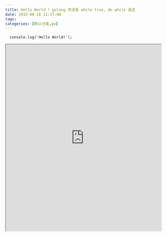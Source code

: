 ```yaml
---
title: Hello World ! golang 并没有 while true, do while 语法
date: 2015-08-16 11:17:00
tags: 
categories: [默认分类,go]
---
```


<pre><code class="language-javascirp">  console.log('Hello World!');
</code></pre>
<p>
<iframe src="https://wide.b3log.org/playground/3e31be5f99e2da0e3b2bd213f87ee863.go?embed=true" width="99%" height="600"></iframe>
</p>